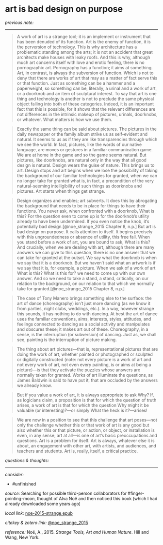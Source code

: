 # art is bad design on purpose

_previous note:_ 

---

>A work of art is a strange tool; it is an implement or instrument that has been denuded of its function. Art is the enemy of function, it is the perversion of technology. This is why architecture has a problematic standing among the arts; it is not an accident that great architects make houses with leaky roofs. And this is why, although much art concerns itself with love and erotic feeling, there is no pornographic art. Pornography has a function; it aims at something. Art, in contrast, is always the subversion of function.
>Which is not to deny that there are works of art that may as a matter of fact serve this or that function. Just as something can be a hammer and a paperweight, so something can be, literally, a urinal and a work of art, or a doorknob and an item of sculptural interest. To say that art is one thing and technology is another is not to preclude the same physical object falling into both of these categories. Indeed, it is an important fact that this is possible, for it shows that the relevant differences are not differences in the intrinsic makeup of pictures, urinals, doorknobs, or whatever. What matters is how we use them.

>Exactly the same thing can be said about pictures. The pictures in the daily newspaper or the family album strike us as self-evident and natural. It seems to us as if they are like transparencies through which we see the world. In fact, pictures, like the words of our native language, are moves or gestures in a familiar communication game. We are at home in the game and so the game seems natural. But pictures, like doorknobs, are natural only in the way that all good design is natural. Design wears the guise of nature.
This brings us to art. Design stops and art begins when we lose the possibility of taking the background of our familiar technologies for granted, when we can no longer take for granted what is, in fact, a precondition of the very natural-seeming intelligibility of such things as doorknobs and pictures. Art starts when things get strange.


>Design organizes and enables; art subverts. It does this by abrogating the background that needs to be in place for things to have their functions. You never ask, when confronted with a doorknob, What is this? For the question even to come up is for the doorknob’s utility already to have been undermined. If you even notice the knob, it’s potentially bad design.[@noe_strange_2015 Chapter 8, n.p.]
>But art is bad design on purpose. It calls attention to itself. It begins precisely with this ungroundedness or absence of utility, this free fall. When you stand before a work of art, you are bound to ask, What is this? And crucially, when we are dealing with art, although there are many answers we can give to this question, there is no one answer that we can take for granted at the outset. We say what the doorknob is when we say that it is a doorknob. But we haven’t said what an artwork is if we say that it is, for example, a picture. When we ask of a work of art What is this? What is this for? we need to come up with our own answer. And so we need to take a stand, a stand, critically, on our relation to the background, on our relation to that which we normally take for granted.[@noe_strange_2015 Chapter 8, n.p.]

>The case of Tony Manero brings something else to the surface: the art of dance (choreography) isn’t just more dancing (as we know it from parties, night clubs, weddings, etc.). In a way, however strange this sounds, it has nothing to do with dancing. At best the art of dance uses the familiar conventions, aims, interests, styles, attitudes, and feelings connected to dancing as a social activity and manipulates and obscures these; it makes art out of these. Choreography, in a sense, is the interruption (or subversion) of dancing. Just as, we shall see, painting is the interruption of picture making.

>The thing about art pictures—that is, representational pictures that are doing the work of art, whether painted or photographed or sculpted or digitally constructed (note: not every picture is a work of art and not every work of art, not even every painting, is or aims at being a picture)—is that they activate the puzzles whose answers are normally taken for granted. Works of art illuminate the questions, as James Baldwin is said to have put it, that are occluded by the answers we already know.

>But if you value a work of art, it is always appropriate to ask Why? If, as logicians claim, a proposition is that for which the question of truth arises, a work of art is that for which the question Why might it be valuable (or interesting)?—or simply What the heck is it?—arises!

>We are now in a position to see that this challenge that art poses—not only the challenge whether this or that work of art is any good but also whether this or that picture, or action, or object, or installation is even, in any sense, art at all—is one of art’s basic preoccupations and questions. Art is a problem for itself. Art is always, whatever else it is about, an engagement with other art, with artists, and audiences, and teachers and students. Art is, really, itself, a critical practice.

_questions & thoughts:_

--- 

_consider:_

- #unfinished 




_source:_ Searching for possible third-person collaborators for #finger-pointing-moon, thought of Alva Noë and then noticed this book (which I had already downloaded some years ago)

_local link:_ [noe-2015-strange.epub](hook://file/mT3dr3uDv?p=RHJvcGJveC9iaWJsaW9ncmFwaHkgcGRmcw==&n=noe-2015-strange.epub)

_citekey & zotero link:_ [@noe_strange_2015](zotero://select/items/1_GJLYSMRA)

_reference:_ Noë, A., 2015. _Strange Tools, Art and Human Nature_. Hill and Wang, New York.
